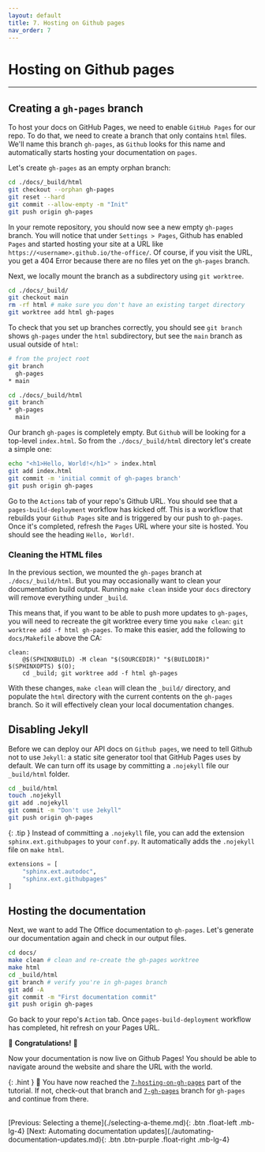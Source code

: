 ```yaml
---
layout: default
title: 7. Hosting on Github pages
nav_order: 7
---
```


# Hosting on Github pages

---

## Creating a `gh-pages` branch

To host your docs on GitHub Pages, we need to enable `GitHub Pages` for our repo. To do that, we
need to create a branch that only contains `html` files. We'll name this branch `gh-pages`, as
`Github` looks for this name and automatically starts hosting your documentation on `pages`.

Let's create `gh-pages` as an empty orphan branch:

```sh
cd ./docs/_build/html
git checkout --orphan gh-pages
git reset --hard
git commit --allow-empty -m "Init"
git push origin gh-pages
```

In your remote repository, you should now see a new empty `gh-pages` branch. You will notice that
under `Settings > Pages`, Github has enabled `Pages` and started hosting your site at a URL like
`https://<username>.github.io/the-office/`. Of course, if you visit the URL, you get a 404 Error
because there are no files yet on the `gh-pages` branch.

Next, we locally mount the branch as a subdirectory using `git worktree`.

```sh
cd ./docs/_build/
git checkout main
rm -rf html # make sure you don't have an existing target directory
git worktree add html gh-pages
```

To check that you set up branches correctly, you should see `git branch` shows `gh-pages` under the
`html` subdirectory, but see the `main` branch as usual outside of `html`:

```sh
# from the project root
git branch
  gh-pages
* main

cd ./docs/_build/html
git branch
* gh-pages
  main
```

Our branch `gh-pages` is completely empty. But `Github` will be looking for a top-level
`index.html`. So from the `./docs/_build/html` directory let's create a simple one:

```sh
echo "<h1>Hello, World!</h1>" > index.html
git add index.html
git commit -m 'initial commit of gh-pages branch'
git push origin gh-pages
```

Go to the `Actions` tab of your repo's Github URL. You should see that a `pages-build-deployment`
workflow has kicked off. This is a workflow that rebuilds your `Github Pages` site and is triggered
by our push to `gh-pages`. Once it's completed, refresh the `Pages` URL where your site is hosted.
You should see the heading `Hello, World!`.

### Cleaning the HTML files

In the previous section, we mounted the `gh-pages` branch at `./docs/_build/html`. But you may
occasionally want to clean your documentation build output. Running `make clean` inside your `docs`
directory will remove everything under `_build`.

This means that, if you want to be able to push more updates to `gh-pages`, you will need to
recreate the git worktree every time you `make clean`: `git worktree add -f html gh-pages`. To make
this easier, add the following to `docs/Makefile` above the CA:

```make
clean:
	@$(SPHINXBUILD) -M clean "$(SOURCEDIR)" "$(BUILDDIR)" $(SPHINXOPTS) $(O);
	cd _build; git worktree add -f html gh-pages
```

With these changes, `make clean` will clean the `_build/` directory, and populate the `html`
directory with the current contents on the `gh-pages` branch. So it will effectively clean your
local documentation changes.

## Disabling Jekyll

Before we can deploy our API docs on `Github pages`, we need to tell Github not to use `Jekyll`: a
static site generator tool that GitHub Pages uses by default. We can turn off its usage by
committing a `.nojekyll` file our `_build/html` folder.

```sh
cd _build/html
touch .nojekyll
git add .nojekyll
git commit -m "Don't use Jekyll"
git push origin gh-pages
```

{: .tip }
Instead of committing a `.nojekyll` file, you can add the extension
`sphinx.ext.githubpages` to your `conf.py`. It automatically adds the `.nojekyll` file on
`make html`.

```py
extensions = [
    "sphinx.ext.autodoc",
    "sphinx.ext.githubpages"
]
```

## Hosting the documentation

Next, we want to add The Office documentation to `gh-pages`. Let's generate our documentation again
and check in our output files.

```sh
cd docs/
make clean # clean and re-create the gh-pages worktree
make html
cd _build/html
git branch # verify you're in gh-pages branch
git add -A
git commit -m "First documentation commit"
git push origin gh-pages
```

Go back to your repo's `Action` tab. Once `pages-build-deployment` workflow has completed, hit
refresh on your Pages URL.

🎉 **Congratulations!** 🎉

Now your documentation is now live on Github Pages! You should be able to navigate around the
website and share the URL with the world.

{: .hint }
🙌 You have now reached the
[`7-hosting-on-gh-pages`](https://github.com/aelsayed95/the-office/tree/7-hosting-on-gh-pages)
part of the tutorial. If not, check-out that branch and [`7-gh-pages`](https://github.com/aelsayed95/the-office/tree/7-gh-pages) branch for `gh-pages` and continue from there.

<br />
[Previous: Selecting a theme](./selecting-a-theme.md){: .btn .float-left .mb-lg-4}
[Next: Automating documentation updates](./automating-documentation-updates.md){: .btn .btn-purple .float-right .mb-lg-4}
<br />
